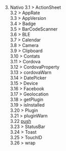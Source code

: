 3. Nativo
3.1 > ActionSheet  
3.2 > AppRate  
3.3 > AppVersion  
3.4 > Badge  
3.5 > BarCodeScanner  
3.6 > BLE  
3.7 > Calendar  
3.8 > Camera  
3.9 > Clipboard  
3.10 > Contats  
3.11 > Cordova  
3.12 > CordovaProperty  
3.13 > cordovaWarn  
3.14 > DatePicker  
3.15 > Device  
3.16 > Facebook  
3.17 > Geolocation  
3.18 > getPlugin  
3.19 > isInstalled  
3.20 > Plugin  
3.21 > pluginWarn  
3.22 [push](3v-push.md)  
3.23 > StatusBar  
3.24 > Toast  
3.25 > TouchID  
3.26 > wrap  
